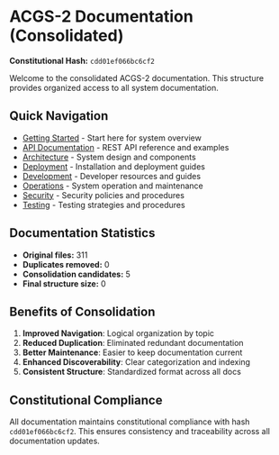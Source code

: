 # ACGS-2 Documentation (Consolidated)

**Constitutional Hash:** `cdd01ef066bc6cf2`

Welcome to the consolidated ACGS-2 documentation. This structure provides organized access to all system documentation.

## Quick Navigation

- [Getting Started](getting-started/) - Start here for system overview
- [API Documentation](api/) - REST API reference and examples
- [Architecture](architecture/) - System design and components
- [Deployment](deployment/) - Installation and deployment guides
- [Development](development/) - Developer resources and guides
- [Operations](operations/) - System operation and maintenance
- [Security](security/) - Security policies and procedures
- [Testing](testing/) - Testing strategies and procedures

## Documentation Statistics

- **Original files:** 311
- **Duplicates removed:** 0
- **Consolidation candidates:** 5
- **Final structure size:** 0

## Benefits of Consolidation

1. **Improved Navigation**: Logical organization by topic
2. **Reduced Duplication**: Eliminated redundant documentation
3. **Better Maintenance**: Easier to keep documentation current
4. **Enhanced Discoverability**: Clear categorization and indexing
5. **Consistent Structure**: Standardized format across all docs

## Constitutional Compliance

All documentation maintains constitutional compliance with hash `cdd01ef066bc6cf2`. This ensures consistency and traceability across all documentation updates.

